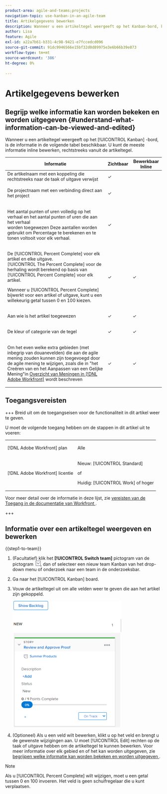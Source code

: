 ```yaml
---
product-area: agile-and-teams;projects
navigation-topic: use-kanban-in-an-agile-team
title: Artikelgegevens bewerken
description: Wanneer u een artikeltegel weergeeft op het Kanban-bord, kunt u bepaalde informatie inline bewerken, rechtstreeks vanuit de artikeltegel.
author: Lisa
feature: Agile
exl-id: a22a7b61-b331-4c98-9421-e7fccedcd096
source-git-commit: 91dc9946566e15bf32d0d89975e3e6b66b39e873
workflow-type: tm+mt
source-wordcount: '386'
ht-degree: 0%

---
```


# Artikelgegevens bewerken

## Begrijp welke informatie kan worden bekeken en worden uitgegeven {#understand-what-information-can-be-viewed-and-edited}

Wanneer u een artikeltegel weergeeft op het [!UICONTROL Kanban] -bord, is de informatie in de volgende tabel beschikbaar. U kunt de meeste informatie inline bewerken, rechtstreeks vanuit de artikeltegel.

<table style="table-layout:auto"> 
 <col> 
 <col> 
 <col> 
 <thead> 
  <tr> 
   <th><strong> Informatie </strong> </th> 
   <th><strong> Zichtbaar </strong> </th> 
   <th><strong> Bewerkbaar Inline </strong> </th> 
  </tr> 
 </thead> 
 <tbody> 
  <tr> 
   <td>De artikelnaam met een koppeling die rechtstreeks naar de taak of uitgave verwijst</td> 
   <td>✓</td> 
   <td> </td> 
  </tr> 
  <tr> 
   <td> <p>De projectnaam met een verbinding direct aan het project</p> </td> 
   <td>✓ </td> 
   <td> </td> 
  </tr> 
  <tr> 
   <td> <p>Het aantal punten of uren volledig op het verhaal en het aantal punten of uren die aan het verhaal <br> worden toegewezen Deze aantallen worden gebruikt om Percentage te berekenen en te tonen voltooit voor elk verhaal.</p> </td> 
   <td>✓</td> 
   <td> </td> 
  </tr> 
  <tr> 
   <td> <p>De [!UICONTROL Percent Complete] voor elk artikel en elke uitgave.<br>[!UICONTROL The Percent Complete] voor de herhaling wordt berekend op basis van [!UICONTROL Percent Complete] voor elk artikel.<br></p> <p>Wanneer u [!UICONTROL Percent Complete] bijwerkt voor een artikel of uitgave, kunt u een willekeurig getal tussen 0 en 100 kiezen.</p> </td> 
   <td>✓</td> 
   <td>✓</td> 
  </tr> 
  <tr> 
   <td> <p>Aan wie is het artikel toegewezen</p> </td> 
   <td>✓</td> 
   <td>✓</td> 
  </tr> 
  <tr> 
   <td> <p>De kleur of categorie van de tegel</p> </td> 
   <td>✓</td> 
   <td>✓</td> 
  </tr> 
  <tr> 
   <td> <p>Om het even welke extra gebieden (met inbegrip van douanevelden) die aan de agile mening zouden kunnen zijn toegevoegd door de agile mening te wijzigen, zoals die in "het Creëren van en het Aanpassen van een Gelijke Mening"in <a href="../../reports-and-dashboards/reports/reporting-elements/views-overview.md" class="MCXref xref"> Overzicht van Meningen in [!DNL Adobe Workfront]</a> wordt beschreven</p> </td> 
   <td>✓</td> 
   <td>✓</td> 
  </tr> 
 </tbody> 
</table>

## Toegangsvereisten

+++ Breid uit om de toegangseisen voor de functionaliteit in dit artikel weer te geven.

U moet de volgende toegang hebben om de stappen in dit artikel uit te voeren:

<table style="table-layout:auto"> 
 <col> 
 </col> 
 <col> 
 </col> 
 <tbody> 
  <tr> 
   <td role="rowheader">[!DNL Adobe Workfront] plan</td> 
   <td> <p>Alle</p> </td> 
  </tr> 
  <tr> 
   <td role="rowheader">[!DNL Adobe Workfront] licentie</td> 
   <td> <p>Nieuw: [!UICONTROL Standard]</p> 
   of
   <p>Huidig: [!UICONTROL Work] of hoger</p> </td> 
  </tr>
 </tbody> 
</table>

Voor meer detail over de informatie in deze lijst, zie [ vereisten van de Toegang in de documentatie van Workfront ](/help/quicksilver/administration-and-setup/add-users/access-levels-and-object-permissions/access-level-requirements-in-documentation.md).

+++

## Informatie over een artikeltegel weergeven en bewerken

{{step1-to-team}}

1. (Facultatief) klik het **[!UICONTROL Switch team]** pictogram van de pictogram ![ Schakelaar teampictogram ](assets/switch-team-icon.png), dan of selecteer een nieuw team Kanban van het drop-down menu of onderzoek naar een team in de onderzoeksbar.

1. Ga naar het [!UICONTROL Kanban] board.
1. Vouw de artikeltegel uit om alle velden weer te geven die aan het artikel zijn gekoppeld.

   ![ kaart van het Verhaal ](assets/story-expanded-on-kanban-board-2021-350x405.png)

1. (Optioneel) Als u een veld wilt bewerken, klikt u op het veld en brengt u de gewenste wijzigingen aan.
U moet [!UICONTROL Edit] rechten op de taak of uitgave hebben om de artikeltegel te kunnen bewerken.
Voor meer informatie over elk gebied en of het kan worden uitgegeven, zie [ begrijpen welke informatie kan worden bekeken en worden uitgegeven ](#understand-what-information-can-be-viewed-and-edited).

>[!NOTE]
>
>Als u [!UICONTROL Percent Complete] wilt wijzigen, moet u een getal tussen 0 en 100 invoeren. Het veld is geen schuifregelaar die u kunt verplaatsen.
